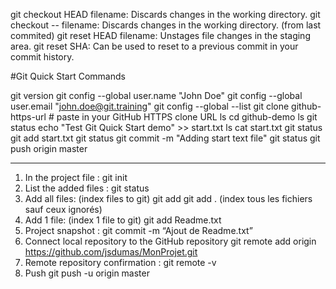 git checkout HEAD filename: Discards changes in the working directory.
git checkout -- filename: Discards changes in the working directory. (from last commited)
git reset HEAD filename: Unstages file changes in the staging area.
git reset SHA: Can be used to reset to a previous commit in your commit history.



#Git Quick Start Commands

git version
git config --global user.name "John Doe"
git config --global user.email "john.doe@git.training"
git config --global --list
git clone github-https-url # paste in your GitHub HTTPS clone URL
ls
cd github-demo
ls
git status
echo "Test Git Quick Start demo" >> start.txt
ls
cat start.txt
git status
git add start.txt
git status
git commit -m "Adding start text file"
git status
git push origin master


---------------------------------------------------------------------------------

1. In the project file :
	git init
2. List the added files :
	git status
3. Add all files: (index files to git)
	git add
	git add . (index tous les fichiers sauf ceux ignorés)
4. Add 1 file: (index 1 file to git)
	git add Readme.txt
5. Project snapshot :
	git commit -m “Ajout de Readme.txt”
6. Connect local repository to the GitHub repository
	git remote add origin https://github.com/jsdumas/MonProjet.git
7. Remote repository confirmation :
	git remote -v
8. Push
	git push -u origin master
